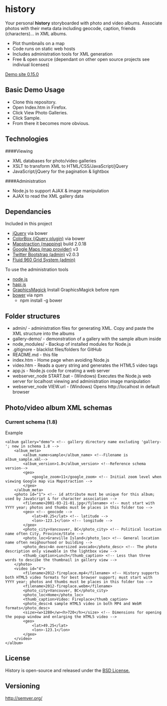 history
=======

Your personal **history** storyboarded with photo and video albums.  Associate photos with their meta data including geocode, caption, friends (characters)... in XML albums.
* Plot thumbnails on a map
* Code runs on static web hosts
* Includes administration tools for XML generation
* Free & open source (dependant on other open source projects see indiviual licenses)

[Demo site 0.15.0](http://danactive.github.io/history/)


Basic Demo Usage
------

* Clone this repository.
* Open Index.htm in Firefox.
* Click View Photo Galleries.
* Click Sample.
* From there it becomes more obvious. 

Technologies
------
####Viewing
* XML databases for photo/video galleries
* XSLT to transform XML to HTML/CSS/JavaScript/jQuery
* JavaScript/jQuery for the pagination & lightbox

####Administration
* Node.js to support AJAX & image manipulation
* AJAX to read the XML gallery data


Dependancies
------
Included in this project
* [jQuery](http://jquery.com/) via bower
* [ColorBox (jQuery plugin)](http://www.jacklmoore.com/colorbox) via bower
* [Mapstraction (mapping)](http://mapstraction.com/) build 2.0.18
* [Google Maps (map provider)](https://developers.google.com/maps/) v3
* [Twitter Bootstrap (admin)](http://twitter.github.com/bootstrap/) v2.0.3
* [Fluid 960 Grid System (admin)](http://www.designinfluences.com/fluid960gs/)

To use the administration tools
* [node.js](http://nodejs.org/)
* [hapi.js](http://hapijs.org/)
* [GraphicsMagick](https://www.npmjs.com/package/gm) Install GraphicsMagick before npm
* [bower](http://bower.io/) via npm
    * npm install -g bower

Folder structures
-------
* admin/ - administration files for generating XML.  Copy and paste the XML structure into the albums
* gallery-demo/ - demonstration of a gallery with the sample album inside
* node_modules/ - Backup of installed modules for Node.js
* .gitignore - blacklist files/folders for GitHub
* README.md - this file
* index.htm - Home page when avoiding Node.js
* video.htm - Reads a query string and generates the HTML5 video tags
* app.js - Node.js code for creating a web server
* webserver_node START.bat - (Windows) Executes the Node.js web server for localhost viewing and administration image manipulation
* webserver_node VIEW.url - (Windows) Opens http://localhost in default browser

Photo/video album XML schemas
-------
### Current schema (1.8)

Example

    <album gallery="demo"> <!-- gallery directory name excluding 'gallery-'; new in schema 1.8 -->
    	<album_meta>
    		<album_name>sample</album_name> <!--Filename is album_sample.xml-->
    		<album_version>1.8</album_version> <!--Reference schema version-->
    		<geo>
    			<google_zoom>11</google_zoom> <!-- Initial zoom level when viewing Google map via Mapstraction -->
    		</geo>
    	</album_meta>
    	<photo id="1"> <!-- id attribute must be unique for this album; used by JavaScript & for character association -->
    		<filename>2001-03-21-01.jpg</filename> <!-- must start with YYYY year; photos and thumbs must be places in this folder too -->
    		<geo> <!-- geocode -->
    			<lat>49.25</lat> <!-- latitude -->
    			<lon>-123.1</lon> <!-- longitude -->
    		</geo>
    		<photo_city>Vancouver, BC</photo_city> <!-- Political location name often City, Province/State -->
    		<photo_loc>Granville Island</photo_loc> <!-- General location name often neighourhood or building -->
			<photo_desc>An oversized avocado</photo_desc> <!-- The photo description only viewable in the lightbox view -->
    		<thumb_caption>Lunch</thumb_caption> <!-- Less than three words to descibe the thumbnail in gallery view -->
    	</photo>
		<video id="4">
			<filename>2012-fireplace.mp4</filename> <!-- History supports both HTML5 video formats for best browser support; must start with YYYY year; photos and thumbs must be places in this folder too -->
			<filename>2012-fireplace.webm</filename>
			<photo_city>Vancouver, BC</photo_city>
			<photo_loc>Home</photo_loc>
			<thumb_caption>Video: Fireplace</thumb_caption>
			<photo_desc>A sample HTML5 video in both MP4 and WebM formats</photo_desc>
			<size><w>1280</w><h>720</h></size> <!-- Dimensions for opening the popup window and enlarging the HTML5 video -->
			<geo>
				<lat>49.25</lat>
				<lon>-123.1</lon>
			</geo>
		</video>
    </album>
    
License
-------
History is open-source and released under the [BSD License.](http://www.opensource.org/licenses/bsd-license.php)

Versioning
-------
http://semver.org/
